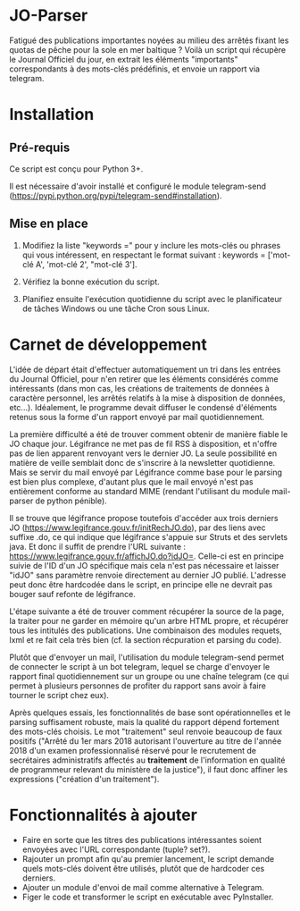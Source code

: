 # JO-Parser
Fatigué des publications importantes noyées au milieu des arrêtés fixant les quotas de pêche pour la sole en mer baltique ? Voilà un script qui récupère le Journal Officiel du jour, en extrait les éléments "importants" correspondants à des mots-clés prédéfinis, et envoie un rapport via telegram.

# Installation

## Pré-requis

Ce script est conçu pour Python 3+.

Il est nécessaire d'avoir installé et configuré le module telegram-send (https://pypi.python.org/pypi/telegram-send#installation).

## Mise en place

1. Modifiez la liste "keywords =" pour y inclure les mots-clés ou phrases qui vous intéressent, en respectant le format suivant : keywords = ['mot-clé A', 'mot-clé 2', "mot-clé 3'].

2. Vérifiez la bonne exécution du script.

3. Planifiez ensuite l'exécution quotidienne du script avec le planificateur de tâches Windows ou une tâche Cron sous Linux.

# Carnet de développement

L'idée de départ était d'effectuer automatiquement un tri dans les entrées du Journal Officiel, pour n'en retirer que les éléments considérés comme intéressants (dans mon cas, les créations de traitements de données à caractère personnel, les arrêtés relatifs à la mise à disposition de données, etc...). Idéalement, le programme devait diffuser le condensé d'éléments retenus sous la forme d'un rapport envoyé par mail quotidiennement.

La première difficulté a été de trouver comment obtenir de manière fiable le JO chaque jour. Légifrance ne met pas de fil RSS à disposition, et n'offre pas de lien apparent renvoyant vers le dernier JO. La seule possibilité en matière de veille semblait donc de s'inscrire à la newsletter quotidienne. Mais se servir du mail envoyé par Légifrance comme base pour le parsing est bien plus complexe, d'autant plus que le mail envoyé n'est pas entièrement conforme au standard MIME (rendant l'utilisant du module mail-parser de python pénible).

Il se trouve que légifrance propose toutefois d'accéder aux trois derniers JO (https://www.legifrance.gouv.fr/initRechJO.do), par des liens avec suffixe .do, ce qui indique que légifrance s'appuie sur Struts et des servlets java. Et donc il suffit de prendre l'URL suivante : https://www.legifrance.gouv.fr/affichJO.do?idJO=. Celle-ci est en principe suivie de l'ID d'un JO spécifique mais cela n'est pas nécessaire et laisser "idJO" sans paramètre renvoie directement au dernier JO publié. L'adresse peut donc être hardcodée dans le script, en principe elle ne devrait pas bouger sauf refonte de légifrance.

L'étape suivante a été de trouver comment récupérer la source de la page, la traiter pour ne garder en mémoire qu'un arbre HTML propre, et récupérer tous les intitulés des publications. Une combinaison des modules requets, lxml et re fait cela très bien (cf. la section récpuration et parsing du code).

Plutôt que d'envoyer un mail, l'utilisation du module telegram-send permet de connecter le script à un bot telegram, lequel se charge d'envoyer le rapport final quotidiennement sur un groupe ou une chaîne telegram (ce qui permet à plusieurs personnes de profiter du rapport sans avoir à faire tourner le script chez eux).

Après quelques essais, les fonctionnalités de base sont opérationnelles et le parsing suffisament robuste, mais la qualité du rapport dépend fortement des mots-clés choisis. Le mot "traitement" seul renvoie beaucoup de faux positifs ("Arrêté du 1er mars 2018 autorisant l'ouverture au titre de l'année 2018 d'un examen professionnalisé réservé pour le recrutement de secrétaires administratifs affectés au **traitement** de l'information en qualité de programmeur relevant du ministère de la justice"), il faut donc affiner les expressions ("création d'un traitement").

# Fonctionnalités à ajouter

* Faire en sorte que les titres des publications intéressantes soient envoyées avec l'URL correspondante (tuple? set?).
* Rajouter un prompt afin qu'au premier lancement, le script demande quels mots-clés doivent être utilisés, plutôt que de hardcoder ces derniers.
* Ajouter un module d'envoi de mail comme alternative à Telegram.
* Figer le code et transformer le script en exécutable avec PyInstaller.
